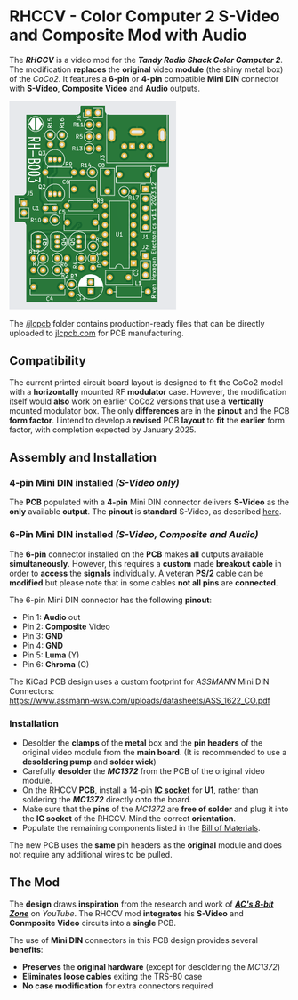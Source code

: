 # RHCCV - Color Computer 2 S-Video and Composite Mod with Audio 

The ***RHCCV*** is a video mod for the ***Tandy Radio Shack Color Computer 2***. The modification **replaces** the **original** video **module** (the shiny metal box) of the *CoCo2*. It features a **6-pin** or **4-pin** compatible **Mini DIN** connector with **S-Video**, **Composite Video** and **Audio** outputs.

<img src="RHCCV-PCB.png" alt="MarineGEO circle logo" style="height: 375px; width:300px;"/>

The [/jlcpcb](https://github.com/RivenHexagon/CoCo2_Video/tree/main/jlcpcb) folder contains production-ready files that can be directly uploaded to [jlcpcb.com](https://jlcpcb.com/) for PCB manufacturing.

## Compatibility
The current printed circuit board layout is designed to fit the CoCo2 model with a **horizontally** mounted RF **modulator** case. However, the modification itself would **also** work on earlier CoCo2 versions that use a **vertically** mounted modulator box. The only **differences** are in the **pinout** and the PCB **form factor**. I intend to develop a **revised** PCB **layout** to **fit** the **earlier** form factor, with completion expected by January 2025.
## Assembly and Installation
### 4-pin Mini DIN installed *(S-Video only)*
The **PCB** populated with a **4-pin** Mini DIN connector delivers **S-Video** as the **only** available **output**. The **pinout** is **standard** S-Video, as described [here](https://en.wikipedia.org/wiki/S-Video "S-Video Wikipedia").

### 6-Pin Mini DIN installed *(S-Video, Composite and Audio)*
The **6-pin** connector installed on the **PCB** makes **all** outputs available **simultaneously**. However, this requires a **custom** made **breakout cable** in order to **access** the **signals** individually. A veteran **PS/2** cable can be **modified** but please note that in some cables **not all pins** are **connected**.

The 6-pin Mini DIN connector has the following **pinout**:
* Pin 1: **Audio** out
* Pin 2: **Composite** Video
* Pin 3: **GND**
* Pin 4: **GND**
* Pin 5: **Luma** (Y)
* Pin 6: **Chroma** (C)

The KiCad PCB design uses a custom footprint for *ASSMANN* Mini DIN Connectors:<br>
<https://www.assmann-wsw.com/uploads/datasheets/ASS_1622_CO.pdf>

### Installation
* Desolder the **clamps** of the **metal** box and the **pin headers** of the original video module from the **main board**. (It is recommended to use a **desoldering pump** and **solder wick**)
* Carefully **desolder** the ***MC1372*** from the PCB of the original video module.
* On the RHCCV **PCB**, install a 14-pin **[IC socket](https://www.assmann-wsw.com/uploads/datasheets/ASS_0810_CO.pdf)** for **U1**, rather than soldering the ***MC1372*** directly onto the board.
* Make sure that the **pins** of the *MC1372* are **free of solder** and plug it into the **IC socket** of the RHCCV. Mind the correct **orientation**.
* Populate the remaining components listed in the [Bill of Materials](https://github.com/RivenHexagon/CoCo2_Video/blob/main/TRS-80-VideoMod-BOM.pdf).

The new PCB uses the **same** pin headers as the **original** module and does not require any additional wires to be pulled.

## The Mod
The **design** draws **inspiration** from the research and work of ***[AC's 8-bit Zone](https://youtu.be/tayGsz7Xs3A "ACs 8-bit Zone - YouTube")*** on *YouTube*. The RHCCV mod **integrates** his **S-Video** and **Conmposite Video** circuits into a **single** PCB.

The use of **Mini DIN** connectors in this PCB design provides several **benefits**:
* **Preserves** the **original hardware** (except for desoldering the *MC1372*)
* **Eliminates loose cables** exiting the TRS-80 case
* **No case modification** for extra connectors required




